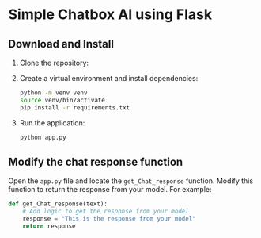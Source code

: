 # Simple Chatbox AI using Flask

## Download and Install

1. Clone the repository:

2. Create a virtual environment and install dependencies:
    ```sh
    python -m venv venv
    source venv/bin/activate  
    pip install -r requirements.txt
    ```

3. Run the application:
    ```sh
    python app.py
    ```

## Modify the chat response function

Open the `app.py` file and locate the `get_Chat_response` function. Modify this function to return the response from your model. For example:

```python
def get_Chat_response(text):
    # Add logic to get the response from your model
    response = "This is the response from your model"
    return response
